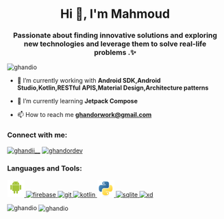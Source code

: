 <h1 align="center">Hi 👋, I'm Mahmoud</h1>
<h3 align="center">Passionate about finding innovative solutions and exploring new technologies and leverage them to solve real-life problems .✨</h3>

<p align="left"> <img src="https://komarev.com/ghpvc/?username=ghandio&label=Profile%20views&color=0e75b6&style=flat" alt="ghandio" /> </p>

- 🔭 I’m currently working with **Android SDK,Android Studio,Kotlin,RESTful APIS,Material Design,Architecture patterns**

- 🌱 I’m currently learning **Jetpack Compose**

- 📫 How to reach me **ghandorwork@gmail.com**

<h3 align="left">Connect with me:</h3>
<p align="left">
<a href="https://twitter.com/ghandii__" target="blank"><img align="center" src="https://raw.githubusercontent.com/rahuldkjain/github-profile-readme-generator/master/src/images/icons/Social/twitter.svg" alt="ghandii__" height="30" width="40" /></a>
<a href="https://linkedin.com/in/ghandordev" target="blank"><img align="center" src="https://raw.githubusercontent.com/rahuldkjain/github-profile-readme-generator/master/src/images/icons/Social/linked-in-alt.svg" alt="ghandordev" height="30" width="40" /></a>
</p>

<h3 align="left">Languages and Tools:</h3>
<p align="left"> <a href="https://developer.android.com" target="_blank" rel="noreferrer"> <img src="https://raw.githubusercontent.com/devicons/devicon/master/icons/android/android-original-wordmark.svg" alt="android" width="40" height="40"/> </a> <a href="https://firebase.google.com/" target="_blank" rel="noreferrer"> <img src="https://www.vectorlogo.zone/logos/firebase/firebase-icon.svg" alt="firebase" width="40" height="40"/> </a> <a href="https://git-scm.com/" target="_blank" rel="noreferrer"> <img src="https://www.vectorlogo.zone/logos/git-scm/git-scm-icon.svg" alt="git" width="40" height="40"/> </a> <a href="https://kotlinlang.org" target="_blank" rel="noreferrer"> <img src="https://www.vectorlogo.zone/logos/kotlinlang/kotlinlang-icon.svg" alt="kotlin" width="40" height="40"/> </a> <a href="https://www.python.org" target="_blank" rel="noreferrer"> <img src="https://raw.githubusercontent.com/devicons/devicon/master/icons/python/python-original.svg" alt="python" width="40" height="40"/> </a> <a href="https://www.sqlite.org/" target="_blank" rel="noreferrer"> <img src="https://www.vectorlogo.zone/logos/sqlite/sqlite-icon.svg" alt="sqlite" width="40" height="40"/> </a> <a href="https://www.adobe.com/products/xd.html" target="_blank" rel="noreferrer"> <img src="https://cdn.worldvectorlogo.com/logos/adobe-xd.svg" alt="xd" width="40" height="40"/> </a> </p>

<p><img align="left" src="https://github-readme-stats.vercel.app/api/top-langs?username=ghandio&show_icons=true&locale=en&layout=compact" alt="ghandio" /></p>

<p>&nbsp;<img align="center" src="https://github-readme-stats.vercel.app/api?username=ghandio&show_icons=true&locale=en" alt="ghandio" /></p>
